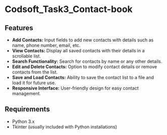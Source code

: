 # Codsoft_Task3_Contact-book
## Features

- **Add Contacts:** Input fields to add new contacts with details such as name, phone number, email, etc.
- **View Contacts:** Display all saved contacts with their details in a scrollable list.
- **Search Functionality:** Search for contacts by name or any other details.
- **Edit and Delete Contacts:** Option to modify contact details or remove contacts from the list.
- **Save and Load Contacts:** Ability to save the contact list to a file and load it for future use.
- **Responsive Interface:** User-friendly design for easy contact management.

## Requirements

- Python 3.x
- Tkinter (usually included with Python installations)


